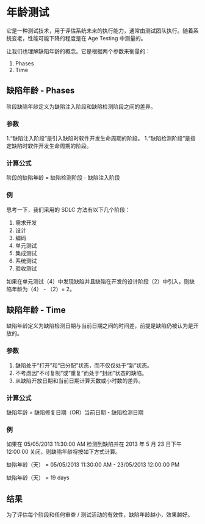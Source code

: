 # 年龄测试

它是一种测试技术，用于评估系统未来的执行能力，通常由测试团队执行。随着系统变老，性能可能下降的程度是在 Age Testing 中测量的。

让我们也理解缺陷年龄的概念。它是根据两个参数来衡量的：

1. Phases
1. Time

## 缺陷年龄 - Phases

阶段缺陷年龄定义为缺陷注入阶段和缺陷检测阶段之间的差异。

### 参数

1.“缺陷注入阶段”是引入缺陷时软件开发生命周期的阶段。
1.“缺陷检测阶段”是指定缺陷时软件开发生命周期的阶段。

### 计算公式

阶段的缺陷年龄 = 缺陷检测阶段 - 缺陷注入阶段

### 例

思考一下，我们采用的 SDLC 方法有以下几个阶段：

1. 需求开发
1. 设计
1. 编码
1. 单元测试
1. 集成测试
1. 系统测试
1. 验收测试

如果在单元测试（4）中发现缺陷并且缺陷在开发的设计阶段（2）中引入，则缺陷年龄为（4） - （2）= 2。

## 缺陷年龄 - Time

缺陷年龄定义为缺陷检测日期与当前日期之间的时间差，前提是缺陷仍被认为是开放的。

### 参数

1. 缺陷处于“打开”和“已分配”状态，而不仅仅处于“新”状态。
1. 不考虑因“不可复制”或“重复”而处于“封闭”状态的缺陷。
1. 从缺陷开放日期和当前日期计算天数或小时数的差异。

### 计算公式

缺陷年龄 = 缺陷修复日期（OR）当前日期 - 缺陷检测日期

### 例

如果在 05/05/2013 11:30:00 AM 检测到缺陷并在 2013 年 5 月 23 日下午 12:00:00 关闭，则缺陷年龄将按如下方式计算。

缺陷年龄（天） = 05/05/2013 11:30:00 AM - 23/05/2013 12:00:00 PM

缺陷年龄（天） = 19 days

## 结果

为了评估每个阶段和任何审查 / 测试活动的有效性，缺陷年龄越小，效果越好。
